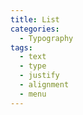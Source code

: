 ```yaml
---
title: List
categories:
  - Typography
tags:
  - text
  - type
  - justify
  - alignment
  - menu
---
```

